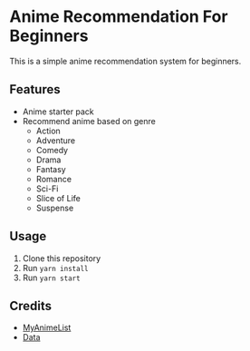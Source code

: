 # Anime Recommendation For Beginners

This is a simple anime recommendation system for beginners.

## Features

- Anime starter pack
- Recommend anime based on genre
  - Action
  - Adventure
  - Comedy
  - Drama
  - Fantasy
  - Romance
  - Sci-Fi
  - Slice of Life
  - Suspense

## Usage

1. Clone this repository
2. Run `yarn install`
3. Run `yarn start`

## Credits

- [MyAnimeList](https://myanimelist.net/)
- [Data](https://www.reddit.com/r/anime/comments/1ckr4uf/anime_recommendation_chart_for_beginners)
